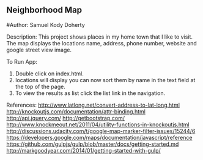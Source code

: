 ## Neighborhood Map
#Author: Samuel Kody Doherty

Description:
This project shows places in my home town that I like to visit.
The map displays the locations name, address, phone number, website and google street view image.

To Run App:
1. Double click on index.html.
2. locations will display you can now sort them by name in the text field at the top of the page.
3. To view the results as list click the list link in the navigation.

References:
http://www.latlong.net/convert-address-to-lat-long.html
http://knockoutjs.com/documentation/attr-binding.html
http://api.jquery.com/
http://getbootstrap.com/
http://www.knockmeout.net/2011/04/utility-functions-in-knockoutjs.html
http://discussions.udacity.com/t/google-map-marker-filter-issues/15244/6
https://developers.google.com/maps/documentation/javascript/reference
https://github.com/gulpjs/gulp/blob/master/docs/getting-started.md
http://markgoodyear.com/2014/01/getting-started-with-gulp/